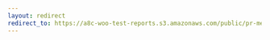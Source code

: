 ```yaml
---
layout: redirect
redirect_to: https://a8c-woo-test-reports.s3.amazonaws.com/public/pr-merge/44288/e2e/index.html
---
```

